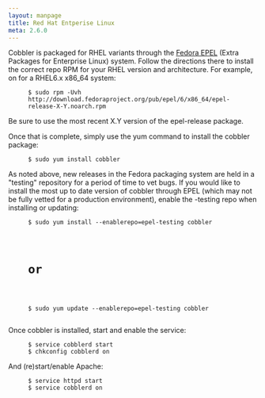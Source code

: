 ```yaml
---
layout: manpage
title: Red Hat Entperise Linux
meta: 2.6.0
---
```


<p>Cobbler is packaged for RHEL variants through the <a href="http://fedoraproject.org/wiki/EPEL">Fedora EPEL</a> (Extra Packages for Enterprise Linux) system. Follow the directions there to install the correct repo RPM for your RHEL version and architecture. For example, on for a RHEL6.x x86_64 system:</p>

<p><figure class="highlight"><pre><code class="language-bash" data-lang="bash">$ sudo rpm -Uvh http://download.fedoraproject.org/pub/epel/6/x86_64/epel-release-X-Y.noarch.rpm</code></pre></figure></p>

<p>Be sure to use the most recent X.Y version of the epel-release package.</p>

<p>Once that is complete, simply use the yum command to install the cobbler package:</p>

<p><figure class="highlight"><pre><code class="language-bash" data-lang="bash">$ sudo yum install cobbler</code></pre></figure></p>

<p>As noted above, new releases in the Fedora packaging system are held in a "testing" repository for a period of time to vet bugs. If you would like to install the most up to date version of cobbler through EPEL (which may not be fully vetted for a production environment), enable the -testing repo when installing or updating:</p>

<p><figure class="highlight"><pre><code class="language-bash" data-lang="bash">$ sudo yum install --enablerepo=epel-testing cobbler</p>

<h1>or</h1>

<p>$ sudo yum update --enablerepo=epel-testing cobbler</code></pre></figure></p>

<p>Once cobbler is installed, start and enable the service:</p>

<p><figure class="highlight"><pre><code class="language-bash" data-lang="bash">$ service cobblerd start
$ chkconfig cobblerd on</code></pre></figure></p>

<p>And (re)start/enable Apache:</p>

<p><figure class="highlight"><pre><code class="language-bash" data-lang="bash">$ service httpd start
$ service cobblerd on</code></pre></figure></p>
